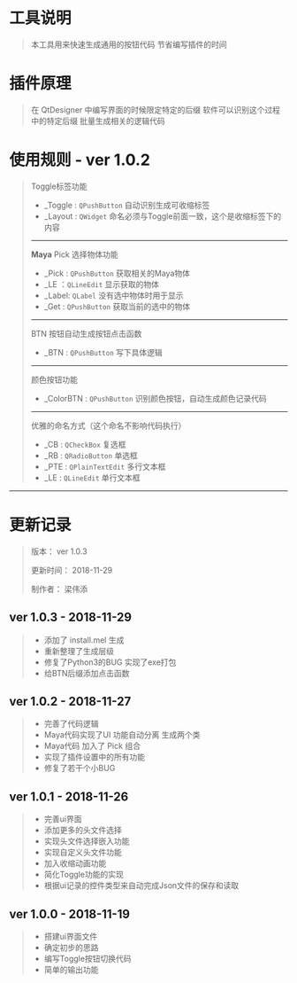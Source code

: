 ﻿# 工具说明
> 本工具用来快速生成通用的按钮代码
> 节省编写插件的时间

# 插件原理
> 在 QtDesigner 中编写界面的时候限定特定的后缀
> 软件可以识别这个过程中的特定后缀
> 批量生成相关的逻辑代码

# 使用规则 - ver 1.0.2
> Toggle标签功能
> + _Toggle : `QPushButton`    自动识别生成可收缩标签
> + _Layout : `QWidget`        命名必须与Toggle前面一致，这个是收缩标签下的内容
> ---
> **Maya** Pick 选择物体功能
> + _Pick : `QPushButton`  获取相关的Maya物体
> + _LE   ：`QLineEdit`    显示获取的物体
> + _Label: `QLabel`       没有选中物体时用于显示
> + _Get  : `QPushButton`  获取当前的选中的物体
> ---
> BTN 按钮自动生成按钮点击函数
> + _BTN : `QPushButton`   写下具体逻辑
> ---
> 颜色按钮功能
> + _ColorBTN : `QPushButton`  识别颜色按钮，自动生成颜色记录代码
> ---
> 优雅的命名方式（这个命名不影响代码执行）
> + _CB  : `QCheckBox`        复选框
> + _RB  : `QRadioButton`     单选框
> + _PTE : `QPlainTextEdit`   多行文本框
> + _LE  : `QLineEdit`        单行文本框
> 

---


# 更新记录
> 版本： ver 1.0.3
> 
> 更新时间： 2018-11-29
> 
> 制作者： 梁伟添

## ver 1.0.3 - 2018-11-29
> + 添加了 install.mel 生成
> + 重新整理了生成层级
> + 修复了Python3的BUG 实现了exe打包
> + 给BTN后缀添加点击函数

## ver 1.0.2 - 2018-11-27
> + 完善了代码逻辑
> + Maya代码实现了UI 功能自动分离 生成两个类
> + Maya代码 加入了 Pick 组合
> + 实现了插件设置中的所有功能
> + 修复了若干个小BUG

## ver 1.0.1 - 2018-11-26
> + 完善ui界面
> + 添加更多的头文件选择
> + 实现头文件选择嵌入功能
> + 实现自定义头文件功能
> + 加入收缩动画功能
> + 简化Toggle功能的实现
> + 根据ui记录的控件类型来自动完成Json文件的保存和读取

## ver 1.0.0 - 2018-11-19
> + 搭建ui界面文件
> + 确定初步的思路
> + 编写Toggle按钮切换代码
> + 简单的输出功能
